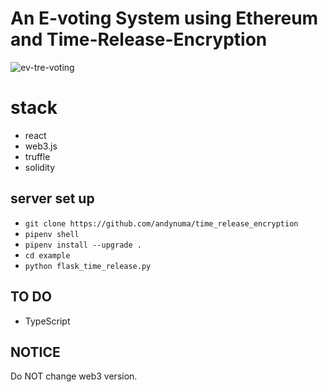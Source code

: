 
# An E-voting System using Ethereum and Time-Release-Encryption 
![ev-tre-voting](https://user-images.githubusercontent.com/29624403/74125022-8fdff780-4c17-11ea-83b7-15985e1f072f.gif)

# stack
- react
- web3.js
- truffle
- solidity

## server set up
- `git clone https://github.com/andynuma/time_release_encryption`
- `pipenv shell`
- `pipenv install --upgrade .`
- `cd example`
- `python flask_time_release.py`


## TO DO
- TypeScript

## NOTICE
Do NOT change web3 version.
